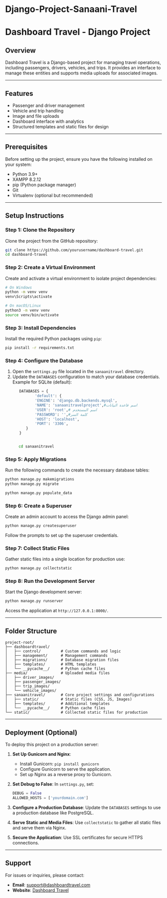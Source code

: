 # Django-Project-Sanaani-Travel
# Dashboard Travel - Django Project

## Overview
Dashboard Travel is a Django-based project for managing travel operations, including passengers, drivers, vehicles, and trips. It provides an interface to manage these entities and supports media uploads for associated images.

---

## Features
- Passenger and driver management
- Vehicle and trip handling
- Image and file uploads
- Dashboard interface with analytics
- Structured templates and static files for design

---

## Prerequisites
Before setting up the project, ensure you have the following installed on your system:
- Python 3.9+
- XAMPP 8.2.12
- pip (Python package manager)
- Git
- Virtualenv (optional but recommended)

---

## Setup Instructions

### Step 1: Clone the Repository
Clone the project from the GitHub repository:
```bash
git clone https://github.com/yourusername/dashboard-travel.git
cd dashboard-travel
```

### Step 2: Create a Virtual Environment
Create and activate a virtual environment to isolate project dependencies:
```bash
# On Windows
python -m venv venv
venv\Scripts\activate

# On macOS/Linux
python3 -m venv venv
source venv/bin/activate
```

### Step 3: Install Dependencies
Install the required Python packages using `pip`:
```bash
pip install -r requirements.txt
```

### Step 4: Configure the Database
1. Open the `settings.py` file located in the `sanaanitravel` directory.
2. Update the `DATABASES` configuration to match your database credentials.
   Example for SQLite (default):
   ```python
      DATABASES = {
             'default': {
             'ENGINE': 'django.db.backends.mysql',
             'NAME': 'sanaanitravelproject',#اسم قاعدة البيانات
             'USER': 'root',# اسم المستخدم 
             'PASSWORD': '',#كلمة السر
             'HOST': 'localhost',
             'PORT': '3306',
         }
      }
   ```


```bash

      cd sanaanitravel

```
### Step 5: Apply Migrations
Run the following commands to create the necessary database tables:




```bash
python manage.py makemigrations
python manage.py migrate

```

```bash
python manage.py populate_data
```

### Step 6: Create a Superuser
Create an admin account to access the Django admin panel:
```bash
python manage.py createsuperuser
```
Follow the prompts to set up the superuser credentials.

### Step 7: Collect Static Files
Gather static files into a single location for production use:
```bash
python manage.py collectstatic
```

### Step 8: Run the Development Server
Start the Django development server:
```bash
python manage.py runserver
```

Access the application at `http://127.0.0.1:8000/`.

---

## Folder Structure
```
project-root/
├── dashboardtravel/
│   ├── control/         # Custom commands and logic
│   ├── management/      # Management commands
│   ├── migrations/      # Database migration files
│   ├── templates/       # HTML templates
│   └── __pycache__/     # Python cache files
├── media/               # Uploaded media files
│   ├── driver_images/
│   ├── passenger_images/
│   ├── trip_images/
│   └── vehicle_images/
├── sanaanitravel/       # Core project settings and configurations
│   ├── static/          # Static files (CSS, JS, Images)
│   ├── templates/       # Additional templates
│   └── __pycache__/     # Python cache files
└── static/              # Collected static files for production
```

---

## Deployment (Optional)

To deploy this project on a production server:

1. **Set Up Gunicorn and Nginx**:
   - Install Gunicorn: `pip install gunicorn`
   - Configure Gunicorn to serve the application.
   - Set up Nginx as a reverse proxy to Gunicorn.

2. **Set Debug to False**:
   In `settings.py`, set:
   ```python
   DEBUG = False
   ALLOWED_HOSTS = ['yourdomain.com']
   ```

3. **Configure a Production Database**:
   Update the `DATABASES` settings to use a production database like PostgreSQL.

4. **Serve Static and Media Files**:
   Use `collectstatic` to gather all static files and serve them via Nginx.

5. **Secure the Application**:
   Use SSL certificates for secure HTTPS connections.

---

## Support
For issues or inquiries, please contact:
- **Email**: support@dashboardtravel.com
- **Website**: [Dashboard Travel](http://dashboardtravel.com)